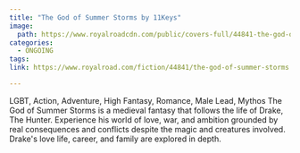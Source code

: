```yaml
---
title: "The God of Summer Storms by 11Keys"
image:
  path: https://www.royalroadcdn.com/public/covers-full/44841-the-god-of-summer-storms.jpg
categories:
  - ONGOING
tags:
link: https://www.royalroad.com/fiction/44841/the-god-of-summer-storms

---
```

LGBT, Action, Adventure, High Fantasy, Romance, Male Lead, Mythos
The God of Summer Storms is a medieval fantasy that follows the life of Drake, The Hunter. Experience his world of love, war, and ambition grounded by real consequences and conflicts despite the magic and creatures involved. Drake's love life, career, and family are explored in depth.

